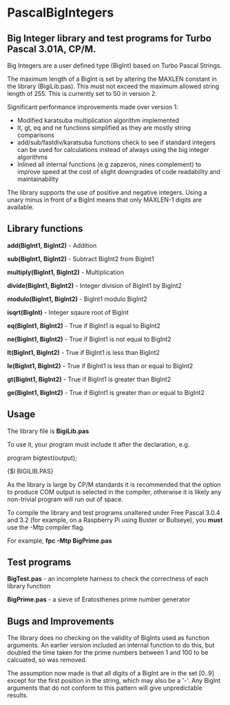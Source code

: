 # PascalBigIntegers
## Big Integer library and test programs for Turbo Pascal 3.01A, CP/M.

Big Integers are a user defined type (BigInt) based on Turbo Pascal Strings.

The maximum length of a BigInt is set by altering the MAXLEN
constant in the library (BigiLib.pas). This must not exceed the maximum
allowed string length of 255. This is currently set to 50 in version 2.

Significant performance improvements made over version 1:

  - Modified karatsuba multiplication algorithm implemented
  - lt, gt, eq and ne functions simplified as they are mostly string comparisons
  - add/sub/fastdiv/karatsuba functions check to see if standard integers can be
    used for calculations instead of always using the big integer algorithms
  - Inlined all internal functions (e.g zapzeros, nines complement) to improve speed
    at the cost of slight downgrades of code readability and maintainability

The library supports the use of positive and negative integers. Using a
unary minus in front of a BigInt means that only MAXLEN-1 digits are available.

## Library functions

**add(BigInt1, BigInt2)** - Addition

**sub(BigInt1, BigInt2)** - Subtract BigInt2 from BigInt1

**multiply(BigInt1, BigInt2)** - Multiplication

**divide(BigInt1, BigInt2)** - Integer division of BigInt1 by BigInt2

**modulo(BigInt1, BigInt2)** - BigInt1 modulo BigInt2

**isqrt(BigInt)** - Integer sqaure root of BigInt

**eq(BigInt1, BigInt2)** - True if BigInt1 is equal to BigInt2

**ne(BigInt1, BigInt2)** - True if BigInt1 is not equal to BigInt2

**lt(BigInt1, BigInt2)** - True if BigInt1 is less than BigInt2

**le(BigInt1, BigInt2)** - True if BigInt1 is less than or equal to BigInt2

**gt(BigInt1, BigInt2)** - True if BigInt1 is greater than BigInt2

**ge(BigInt1, BigInt2)** - True if BigInt1 is greater than or equal to BigInt2

## Usage

The library file is **BigiLib.pas** 

To use it, your program must include it after the declaration, e.g.

program bigtest(output);

{$I BIGILIB.PAS}

As the library is large by CP/M standards it is recommended that the option to produce COM
output is selected in the compiler, otherwise it is likely any non-trivial program will 
run out of space.

To compile the library and test programs unaltered under Free Pascal 3.0.4 and 3.2 (for example, on
a Raspberry Pi using Buster or Bullseye), you **must** use the -Mtp compiler flag.

For example, **fpc -Mtp BigPrime.pas** 

## Test programs

**BigTest.pas** - an incomplete harness to check the correctness of each library function

**BigPrime.pas** - a sieve of Eratosthenes prime number generator

## Bugs and Improvements

The library does no checking on the validity of BigInts used as function arguments. An
earlier version included an internal function to do this, but doubled the time taken for
the prime numbers between 1 and 100 to be calcuated, so was removed. 

The assumption now made is that all digits of a BigInt are in the set [0..9] except for the 
first position in the string, which may also be a '-'. Any BigInt arguments that do not conform
to this pattern will give unpredictable results.
